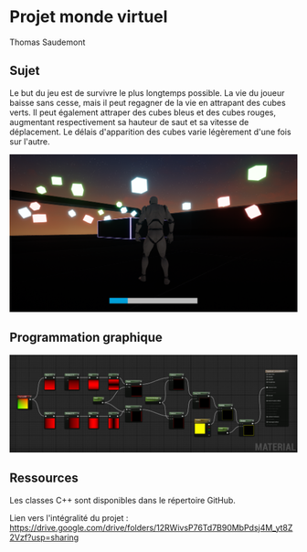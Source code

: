 # Projet monde virtuel

Thomas Saudemont

## Sujet

Le but du jeu est de survivre le plus longtemps possible. La vie du joueur baisse sans cesse, mais il peut regagner de la vie en attrapant des cubes verts. Il peut également attraper des cubes bleus et des cubes rouges, augmentant respectivement sa hauteur de saut et sa vitesse de déplacement. Le délais d'apparition des cubes varie légèrement d'une fois sur l'autre.

<img src="ScreenshotEnJeu.png" style="zoom:75%;" />

## Programmation graphique

![](CubeBordsLumineuxMaterial.png)

## Ressources

Les classes C++ sont disponibles dans le répertoire GitHub.

Lien vers l'intégralité du projet : https://drive.google.com/drive/folders/12RWivsP76Td7B90MbPdsj4M_yt8Z2Vzf?usp=sharing